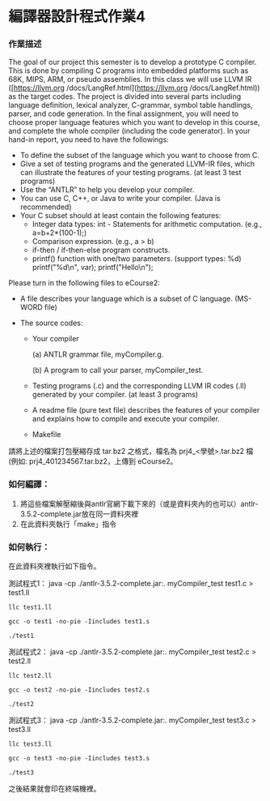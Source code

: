 # 編譯器設計程式作業4

### 作業描述

The goal of our project this semester is to develop a prototype C compiler. This is done by compiling C programs into embedded platforms such as 68K, MIPS, ARM, or pseudo assemblies. In this class we will use LLVM IR ([https://llvm.org /docs/LangRef.html](https://llvm.org /docs/LangRef.html)) as the target codes. The project is divided into several parts including language definition, lexical analyzer, C-grammar, symbol table handlings, parser, and code generation. In the final assignment, you will need to choose proper language features which you want to develop in this course, and complete the whole compiler (including the code generator). In your hand-in report, you need to have the followings: 
- To define the subset of the language which you want to choose from C. 
- Give a set of testing programs and the generated LLVM-IR files, which can illustrate the features of your testing programs. (at least 3 test programs) 
- Use the “ANTLR” to help you develop your compiler. 
- You can use C, C++, or Java to write your compiler. (Java is recommended) 
- Your C subset should at least contain the following features: 
  - Integer data types: int - Statements for arithmetic computation. (e.g., a=b+2*(100-1);) 
  - Comparison expression. (e.g., a > b) 
  - if-then / if-then-else program constructs.
  - printf() function with one/two parameters. (support types: %d) printf("%d\n", var); printf("Hello\n"); 

Please turn in the following files to eCourse2: 

-  A file describes your language which is a subset of C language. (MS-WORD file) 

- The source codes: 

  - Your compiler 

    (a) ANTLR grammar file, myCompiler.g. 

    (b) A program to call your parser, myCompiler_test. 

  - Testing programs (.c) and the corresponding LLVM IR codes (.ll) generated by your compiler. (at least 3 programs) 
  - A readme file (pure text file) describes the features of your compiler and explains how to compile and execute your compiler. 
  - Makefile

請將上述的檔案打包壓縮存成 tar.bz2 之格式，檔名為 prj4_<學號>.tar.bz2 檔 (例如: prj4_401234567.tar.bz2，上傳到 eCourse2。

### 如何編譯：

1. 將這些檔案解壓縮後與antlr官網下載下來的（或是資料夾內的也可以）antlr-3.5.2-complete.jar放在同一資料夾裡
2. 在此資料夾執行「make」指令

### 如何執行：

在此資料夾裡執行如下指令。

測試程式1：
	java -cp ./antlr-3.5.2-complete.jar:. myCompiler_test test1.c > test1.ll
	
	llc test1.ll
	
	gcc -o test1 -no-pie -Iincludes test1.s
	
	./test1

測試程式2：
	java -cp ./antlr-3.5.2-complete.jar:. myCompiler_test test2.c > test2.ll
		
	llc test2.ll
	
	gcc -o test2 -no-pie -Iincludes test2.s
	
	./test2

測試程式3：
	java -cp ./antlr-3.5.2-complete.jar:. myCompiler_test test3.c > test3.ll
	
	llc test3.ll
	
	gcc -o test3 -no-pie -Iincludes test3.s
	
	./test3

之後結果就會印在終端機裡。
